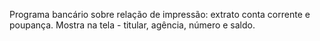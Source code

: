 Programa bancário sobre relação de impressão: extrato conta corrente e poupança.
Mostra na tela - titular, agência, número e saldo.
